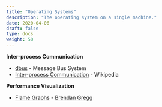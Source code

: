 ```yaml
---
title: "Operating Systems"
description: "The operating system on a single machine."
date: 2020-04-06
draft: false
type: docs
weight: 50
---
```


**Inter-process Communication**
* [dbus](https://www.freedesktop.org/wiki/Software/dbus/) - Message Bus System
* [Inter-process Communication](https://en.wikipedia.org/wiki/Inter-process_communication) - Wikipedia

**Performance Visualization**
* [Flame Graphs](http://www.brendangregg.com/flamegraphs.html) - [Brendan Gregg](http://www.brendangregg.com/)

